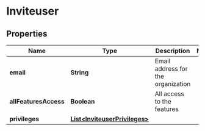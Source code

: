 
# Inviteuser

## Properties
Name | Type | Description | Notes
------------ | ------------- | ------------- | -------------
**email** | **String** | Email address for the organization | 
**allFeaturesAccess** | **Boolean** | All access to the features | 
**privileges** | [**List&lt;InviteuserPrivileges&gt;**](InviteuserPrivileges.md) |  | 



